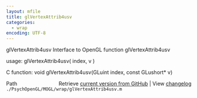 ```yaml
---
layout: mfile
title: glVertexAttrib4usv
categories:
  - wrap
encoding: UTF-8
---
```


glVertexAttrib4usv  Interface to OpenGL function glVertexAttrib4usv

usage:  glVertexAttrib4usv\( index, v \)

C function:  void glVertexAttrib4usv\(GLuint index, const GLushort\* v\)


<div class="code_header" style="text-align:right;">
  <span style="float:left;">Path&nbsp;&nbsp;</span> <span class="counter">Retrieve <a href=
  "https://raw.github.com/Psychtoolbox-3/Psychtoolbox-3/beta/./PsychOpenGL/MOGL/wrap/glVertexAttrib4usv.m">current version from GitHub</a> | View <a href=
  "https://github.com/Psychtoolbox-3/Psychtoolbox-3/commits/beta/./PsychOpenGL/MOGL/wrap/glVertexAttrib4usv.m">changelog</a></span>
</div>
<div class="code">
  <code>./PsychOpenGL/MOGL/wrap/glVertexAttrib4usv.m</code>
</div>
